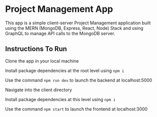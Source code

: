 # Project Management App

This app is a simple client-server Project Management application built using the MERN (MongoDB, Express, React, Node) Stack and using GraphQL to manage API calls to the MongoDB server.

## Instructions To Run

Clone the app in your local machine

Install package dependencies at the root level using `npm i`

Use the command `npm run dev` to launch the backend at localhost:5000

Navigate into the client directory

Install package dependencies at this level using `npm i`

Use the command `npm start` to launch the frontend at localhost:3000
